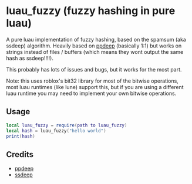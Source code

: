 # luau_fuzzy (fuzzy hashing in pure luau)

A pure luau implementation of fuzzy hashing, based on the spamsum (aka ssdeep) algorithm.
Heavily based on [ppdeep](https://github.com/elceef/ppdeep/) (basically 1:1) but works on strings instead of files / buffers (which means they wont output the same hash as ssdeep!!!!).

This probably has lots of issues and bugs, but it works for the most part.

Note: this uses roblox's bit32 library for most of the bitwise operations, most luau runtimes (like lune) support this, but if you are using a different luau runtime you may need to implement your own bitwise operations.

## Usage

```lua
local luau_fuzzy = require(path to luau_fuzzy)
local hash = luau_fuzzy("hello world")
print(hash)
```

## Credits

- [ppdeep](https://github.com/elceef/ppdeep/)
- [ssdeep](https://ssdeep-project.github.io/ssdeep/index.html)
